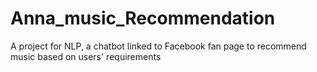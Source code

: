 # Anna_music_Recommendation
A project for NLP, a chatbot linked to Facebook fan page to recommend music based on users' requirements

